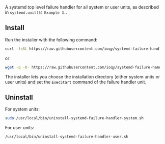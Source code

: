A systemd top level failure handler for all system or user units, as described in `systemd.unit(5)` `Example 3.`.


## Install

Run the installer with the following command:

```bash
curl -fsSL https://raw.githubusercontent.com/ioqy/systemd-failure-handler/master/install.sh | sudo sh
```

or

```bash
wget -q -O- https://raw.githubusercontent.com/ioqy/systemd-failure-handler/master/install.sh | sudo sh
```

The installer lets you choose the installation directory (either system units or user units) and set the `ExecStart` command of the failure handler unit.

## Uninstall

For system units:

```bash
sudo /usr/local/bin/uninstall-systemd-failure-handler-system.sh
```

For user units:

```bash
/usr/local/bin/uninstall-systemd-failure-handler-user.sh
```
